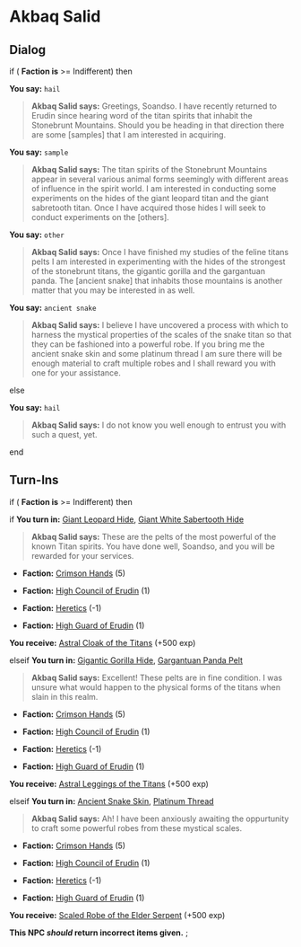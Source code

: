 # Akbaq Salid



## Dialog

if ( **Faction is** >= Indifferent) then 



**You say:** `hail`




>**Akbaq Salid says:** Greetings, Soandso. I have recently returned to Erudin since hearing word of the titan spirits that inhabit the Stonebrunt Mountains. Should you be heading in that direction there are some [samples] that I am interested in acquiring.


**You say:** `sample`




>**Akbaq Salid says:** The titan spirits of the Stonebrunt Mountains appear in several various animal forms seemingly with different areas of influence in the spirit world. I am interested in conducting some experiments on the hides of the giant leopard titan and the giant sabretooth titan. Once I have acquired those hides I will seek to conduct experiments on the [others].


**You say:** `other`




>**Akbaq Salid says:** Once I have finished my studies of the feline titans pelts I am interested in experimenting with the hides of the strongest of the stonebrunt titans, the gigantic gorilla and the gargantuan panda. The [ancient snake] that inhabits those mountains is another matter that you may be interested in as well.


**You say:** `ancient snake`




>**Akbaq Salid says:** I believe I have uncovered a process with which to harness the mystical properties of the scales of the snake titan so that they can be fashioned into a powerful robe. If you bring me the ancient snake skin and some platinum thread I am sure there will be enough material to craft multiple robes and I shall reward you with one for your assistance.


else


**You say:** `hail`




>**Akbaq Salid says:** I do not know you well enough to entrust you with such a quest, yet.

end

## Turn-Ins





if ( **Faction is** >= Indifferent) then 


if **You turn in:** [Giant Leopard Hide](/item/6960), [Giant White Sabertooth Hide](/item/6946)



>**Akbaq Salid says:** These are the pelts of the most powerful of the known Titan spirits. You have done well, Soandso, and you will be rewarded for your services.



* __Faction:__ [Crimson Hands](/faction/233) (5)



* __Faction:__ [High Council of Erudin](/faction/266) (1)



* __Faction:__ [Heretics](/faction/265) (-1)



* __Faction:__ [High Guard of Erudin](/faction/267) (1)



 **You receive:**  [Astral Cloak of the Titans](/item/2573) (+500 exp)


elseif **You turn in:** [Gigantic Gorilla Hide](/item/6958), [Gargantuan Panda Pelt](/item/6964)



>**Akbaq Salid says:** Excellent! These pelts are in fine condition. I was unsure what would happen to the physical forms of the titans when slain in this realm.
  



* __Faction:__ [Crimson Hands](/faction/233) (5)



* __Faction:__ [High Council of Erudin](/faction/266) (1)



* __Faction:__ [Heretics](/faction/265) (-1)



* __Faction:__ [High Guard of Erudin](/faction/267) (1)



 **You receive:**  [Astral Leggings of the Titans](/item/2575) (+500 exp)


elseif **You turn in:** [Ancient Snake Skin](/item/6947), [Platinum Thread](/item/12097)



>**Akbaq Salid says:** Ah! I have been anxiously awaiting the oppurtunity to craft some powerful robes from these mystical scales.



* __Faction:__ [Crimson Hands](/faction/233) (5)



* __Faction:__ [High Council of Erudin](/faction/266) (1)



* __Faction:__ [Heretics](/faction/265) (-1)



* __Faction:__ [High Guard of Erudin](/faction/267) (1)



 **You receive:**  [Scaled Robe of the Elder Serpent](/item/2574) (+500 exp)


**This NPC *should* return incorrect items given.**
; 

